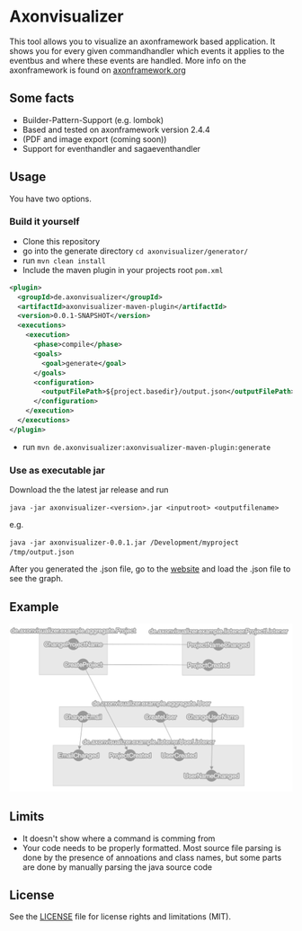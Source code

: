 # Axonvisualizer

This tool allows you to visualize an axonframework based application.
It shows you for every given commandhandler which events it applies to the eventbus and where these events are handled.
More info on the axonframework is found on [axonframework.org](http://axonframework.org/)

## Some facts
* Builder-Pattern-Support (e.g. lombok)
* Based and tested on axonframework version 2.4.4
* (PDF and image export (coming soon))
* Support for eventhandler and sagaeventhandler

## Usage

You have two options.

### Build it yourself

* Clone this repository
* go into the generate directory `cd axonvisualizer/generator/`
* run `mvn clean install`
* Include the maven plugin in your projects root `pom.xml`
```xml
<plugin>
  <groupId>de.axonvisualizer</groupId>
  <artifactId>axonvisualizer-maven-plugin</artifactId>
  <version>0.0.1-SNAPSHOT</version>
  <executions>
    <execution>
      <phase>compile</phase>
      <goals>
        <goal>generate</goal>
      </goals>
      <configuration>
        <outputFilePath>${project.basedir}/output.json</outputFilePath>
      </configuration>
    </execution>
  </executions>
</plugin>
```

* run `mvn de.axonvisualizer:axonvisualizer-maven-plugin:generate`

### Use as executable jar

Download the the latest jar release and run

`java -jar axonvisualizer-<version>.jar <inputroot> <outputfilename>`

e.g.

`java -jar axonvisualizer-0.0.1.jar /Development/myproject /tmp/output.json`

After you generated the .json file, go to the [website](https://herumgeisterer.github.io/axonvisualizer/) and load the .json file to see the graph.


## Example

![example image][example]


## Limits

* It doesn't show where a command is comming from
* Your code needs to be properly formatted. Most source file parsing is done by the presence of annoations and class names, but some parts are done by manually parsing the java source code

## License

See the [LICENSE](LICENSE.md) file for license rights and limitations (MIT).


[example]: https://github.com/herumgeisterer/axonvisualizer/raw/master/raw/example.png "Example image"

